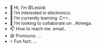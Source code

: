 - 👋 Hi, I’m @Lesiob
- 👀 I’m interested in electronics.
- 🌱 I’m currently learning .C++..
- 💞️ I’m looking to collaborate on ..Atmega.
- 📫 How to reach me .email..
- 😄 Pronouns: ...
- ⚡ Fun fact: ...

<!---
Lesiob/Lesiob is a ✨ special ✨ repository because its `README.md` (this file) appears on your GitHub profile.
You can click the Preview link to take a look at your changes.
--->
